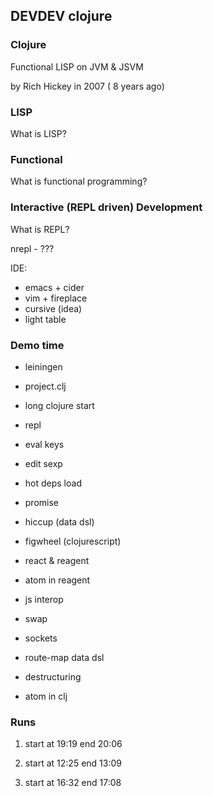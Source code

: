 ## DEVDEV clojure

### Clojure

Functional LISP on JVM & JSVM

by Rich Hickey in 2007 ( 8 years ago)


### LISP

What is LISP?


### Functional

What is functional programming?


### Interactive (REPL driven) Development

What is REPL?

nrepl - ???

IDE:

* emacs + cider
* vim + fireplace
* cursive (idea)
* light table


### Demo time

* leiningen
* project.clj
* long clojure start
* repl
* eval keys
* edit sexp
* hot deps load
* promise
* hiccup (data dsl)
* figwheel (clojurescript)
* react & reagent
* atom in reagent
* js interop
* swap

* sockets
* route-map data dsl

* destructuring

* atom in clj


### Runs

1.
    start at 19:19
    end 20:06

2.
    start at 12:25
    end 13:09

3.
    start at 16:32 
    end 17:08
